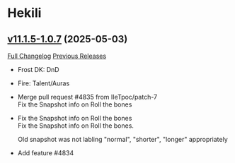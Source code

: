 # Hekili

## [v11.1.5-1.0.7](https://github.com/Hekili/hekili/tree/v11.1.5-1.0.7) (2025-05-03)
[Full Changelog](https://github.com/Hekili/hekili/compare/v11.1.5-1.0.6a...v11.1.5-1.0.7) [Previous Releases](https://github.com/Hekili/hekili/releases)

- Frost DK: DnD  
- Fire: Talent/Auras  
- Merge pull request #4835 from IIeTpoc/patch-7  
    Fix the Snapshot info on Roll the bones  
- Fix the Snapshot info on Roll the bones  
    Fix the Snapshot info on Roll the bones.  
    Old snapshot was not labling "normal", "shorter", "longer" appropriately  
- Add feature #4834  
